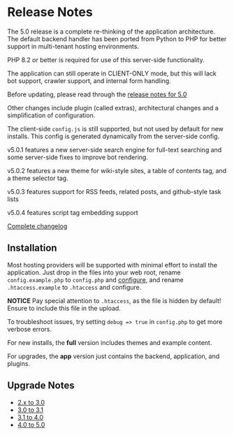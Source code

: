 # Release Notes

The 5.0 release is a complete re-thinking of the application
architecture.  The default backend handler has been ported from 
Python to PHP for better support in multi-tenant hosting environments.

PHP 8.2 or better is required for use of this server-side functionality.

The application can still operate in CLIENT-ONLY mode,
but this will lack bot support, crawler support, and internal form handling.

Before updating, please read through the
[release notes for 5.0](https://github.com/eVAL-Agency/MarkdownMasterCMS/blob/main/docs/upgrade-notes/upgrade-4.0-to-5.0.md)

Other changes include plugin (called extras), architectural changes
and a simplification of configuration.

The client-side `config.js` is still supported, but not used by default for new installs.
This config is generated dynamically from the server-side config.

v5.0.1 features a new server-side search engine for full-text searching and some server-side
fixes to improve bot rendering.

v5.0.2 features a new theme for wiki-style sites, a table of contents tag, and a theme selector tag.

v5.0.3 features support for RSS feeds, related posts, and github-style task lists

v5.0.4 features script tag embedding support

[Complete changelog](https://github.com/eVAL-Agency/MarkdownMasterCMS/blob/main/CHANGELOG.md)


## Installation

Most hosting providers will be supported with minimal effort to install the application.
Just drop in the files into your web root,
rename `config.example.php` to `config.php` and [configure](https://github.com/eVAL-Agency/MarkdownMasterCMS/blob/main/docs/site-configuration.md), 
and rename `.htaccess.example` to `.htaccess` and configure.

**NOTICE** Pay special attention to `.htaccess`, as the file is hidden by default!
Ensure to include this file in the upload.

To troubleshoot issues, try setting `debug => true` in `config.php`
to get more verbose errors.

For new installs, the **full** version includes themes and example content.

For upgrades, the **app** version just contains the backend, application, and plugins.


## Upgrade Notes

* [2.x to 3.0](https://github.com/eVAL-Agency/MarkdownMasterCMS/blob/main/docs/upgrade-notes/upgrade-2.x-to-3.0.md)
* [3.0 to 3.1](https://github.com/eVAL-Agency/MarkdownMasterCMS/blob/main/docs/upgrade-notes/upgrade-3.0-to-3.1.md)
* [3.1 to 4.0](https://github.com/eVAL-Agency/MarkdownMasterCMS/blob/main/docs/upgrade-notes/upgrade-3.1-to-4.0.md)
* [4.0 to 5.0](https://github.com/eVAL-Agency/MarkdownMasterCMS/blob/main/docs/upgrade-notes/upgrade-4.0-to-5.0.md)

